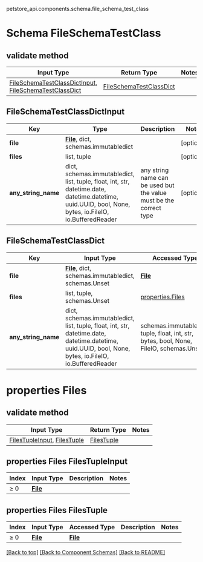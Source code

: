 petstore_api.components.schema.file_schema_test_class
# Schema FileSchemaTestClass

## validate method
Input Type | Return Type | Notes
------------ | ------------- | -------------
[FileSchemaTestClassDictInput](#fileschematestclassdictinput), [FileSchemaTestClassDict](#fileschematestclassdict) | [FileSchemaTestClassDict](#fileschematestclassdict) |

## FileSchemaTestClassDictInput
Key | Type |  Description | Notes
------------ | ------------- | ------------- | -------------
**file** | [**File**](file.md), dict, schemas.immutabledict |  | [optional]
**files** | list, tuple |  | [optional]
**any_string_name** | dict, schemas.immutabledict, list, tuple, float, int, str, datetime.date, datetime.datetime, uuid.UUID, bool, None, bytes, io.FileIO, io.BufferedReader | any string name can be used but the value must be the correct type | [optional]

## FileSchemaTestClassDict
Key | Input Type | Accessed Type | Description | Notes
------------ | ------------- | ------------- | ------------- | -------------
**file** | [**File**](file.md), dict, schemas.immutabledict, schemas.Unset | [**File**](file.md) |  | [optional]
**files** | list, tuple, schemas.Unset | [properties.Files](#properties-files) |  | [optional]
**any_string_name** | dict, schemas.immutabledict, list, tuple, float, int, str, datetime.date, datetime.datetime, uuid.UUID, bool, None, bytes, io.FileIO, io.BufferedReader | schemas.immutabledict, tuple, float, int, str, bytes, bool, None, FileIO, schemas.Unset | any string name can be used but the value must be the correct type | [optional] typed value is accessed with the get_additional_property_ method

# properties Files

## validate method
Input Type | Return Type | Notes
------------ | ------------- | -------------
[FilesTupleInput](#properties-files-filestupleinput), [FilesTuple](#properties-files-filestuple) | [FilesTuple](#properties-files-filestuple) |

## properties Files FilesTupleInput
Index | Input Type | Description | Notes
------------- | ------------- | ------------- | -------------
≥ 0 | [**File**](file.md) |  |

## properties Files FilesTuple
Index | Input Type | Accessed Type | Description | Notes
------------- | ------------- | ------------- | ------------- | -------------
≥ 0 | [**File**](file.md) | [**File**](file.md) |  |

[[Back to top]](#top) [[Back to Component Schemas]](../../../README.md#Component-Schemas) [[Back to README]](../../../README.md)
